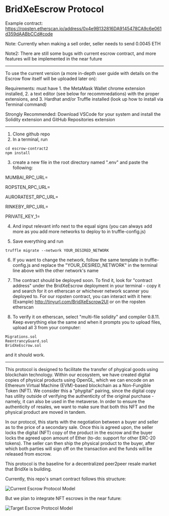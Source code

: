 # BridXeEscrow Protocol

Example contract: https://ropsten.etherscan.io/address/0x4e9B132816DA9145478CA9c6e061d359dAABbCCd#code

Note: Currently when making a sell order, seller needs to send 0.0045 ETH 

Note2: There are still some bugs with current escrow contract, and more features will be implemented in the near future

----

To use the current version (a more in-depth user guide with details on the Escrow flow itself will be uploaded later on):

Requirements: must have 1. the MetaMask Wallet chrome extension installed, 2. a text editor (see below for recommnedations) with the proper extensions, and 3. Hardhat and/or Truffle installed (look up how to install via Terminal command)

Strongly Recommended: Download VSCode for your system and install the Solidity extension and GitHub Repositories extension

----

1. Clone github repo
2. In a terminal, run 

```
cd escrow-contract2
npm install 
```

3. create a new file in the root directory named ".env" and paste the following: 

MUMBAI_RPC_URL=

ROPSTEN_RPC_URL=

AURORATEST_RPC_URL=

RINKEBY_RPC_URL=

PRIVATE_KEY_1=

4. And input relevant info next to the equal signs (you can always add more as you add more networks to deploy to in truffle-config.js)

5. Save everything and run

```
truffle migrate --network YOUR_DESIRED_NETWORK
```

6. If you want to change the network, follow the same template in truffle-config.js and replace the "YOUR_DESIRED_NETWORK" in the terminal line above with the other network's name

7. The contract should be deployed soon. To find it, look for "contract address" under the BridXeEscrow deployment in your terminal - copy it and search for it on etherscan or whichever network scanner you deployed to. For our ropsten contract, you can interact with it here: (Example) http://tinyurl.com/BridXeEscrow2UI or on the ropsten etherscan

8. To verify it on etherscan, select "multi-file solidity" and compiler 0.8.11. Keep everything else the same and when it prompts you to upload files, upload all 3 from your computer: 

```
Migrations.sol
ReentrancyGuard.sol
BridXeEscrow.sol
```
and it should work.

----


This protocol is designed to facilitate the transfer of phygical goods using blockchain technology. Within our ecosystem, we have created digital copies of physical products using OpenGL, which we can encode on an Ethereum Virtual Machine (EVM)-based blockchain as a Non-Fungible Token (NFT). We consider this a "phygital" pairing, since the digital copy has utility outside of verifying the authenticity of the original purchase - namely, it can also be used in the metaverse. In order to ensure the authenticity of resales, we want to make sure that both this NFT and the physical product are moved in tandem.

In our protocol, this starts with the negotiation between a buyer and seller as to the price of a secondary sale. Once this is agreed upon, the seller locks the digital (NFT) copy of the product in the escrow and the buyer locks the agreed upon amount of Ether (to-do: support for other ERC-20 tokens). The seller can then ship the physical product to the buyer, after which both parties will sign off on the transaction and the funds will be released from escrow.

This protocol is the baseline for a decentralized peer2peer resale market that BridXe is building. 

Currently, this repo's smart contract follows this structure: 

![Current Escrow Protocol Model](https://i0.wp.com/research.csiro.au/blockchainpatterns/wp-content/uploads/sites/249/2021/09/seq_escrow.png?fit=667%2C843&ssl=1)


But we plan to integrate NFT escrows in the near future:

![Target Escrow Protocol Model](https://uploads-ssl.webflow.com/623554827d9ec206c26f8a15/6299492527b0441981fa3bd8_PhygitalResaleProtocol2.drawio.png)

